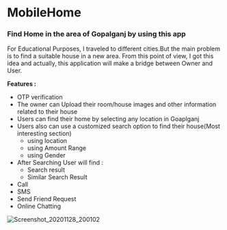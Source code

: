 # **MobileHome**

<h3>Find Home in the area of Gopalganj by using this app</h3>

For Educational Purposes, I traveled to different cities.But the main problem is to find a suitable house in a new area. From this point of view, I got this idea 
and actually, this application will make a bridge between Owner and User.

**Features :**
* OTP verification
* The owner can Upload their room/house images and other information related to their house
* Users can find their home by selecting any location in Goaplganj
* Users also can use a customized search option to find their house(Most interesting section)
   * using location
   * using Amount Range
   * using Gender
* After Searching User will find :
  * Search result
  * Similar Search Result
* Call
* SMS
* Send Friend Request
* Online Chatting


![Screenshot_20201128_200102](https://user-images.githubusercontent.com/54904545/103376617-5ce07400-4b07-11eb-878b-20c221d706b9.jpg "width =100")
